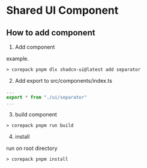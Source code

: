 # Shared UI Component

## How to add component


1. Add component

example.

```shell
> corepack pnpm dlx shadcn-ui@latest add separator
```

2. Add export to src/components/index.ts
```ts
...
export * from "./ui/separator"
...
```

3. build component

```shell
> corepack pnpm run build
```

4. install

run on root directory

```shell
> corepack pnpm install
```
